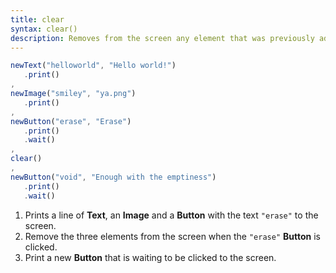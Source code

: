 ```yaml
---
title: clear
syntax: clear()
description: Removes from the screen any element that was previously added during the trial.
---
```


 ```javascript
newText("helloworld", "Hello world!")
    .print()
,
newImage("smiley", "ya.png")
    .print()
,
newButton("erase", "Erase")
    .print()
    .wait()
,
clear()
,
newButton("void", "Enough with the emptiness")
    .print()
    .wait()
 ```

1. Prints a line of **Text**, an **Image** and a **Button** with the text `"erase"` to the screen. 
2. Remove the three elements from the screen when the `"erase"` **Button** is clicked.
3. Print a new **Button** that is waiting to be clicked to the screen.